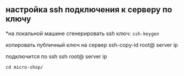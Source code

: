 ## настройка ssh подключения к серверу по ключу ##
*на локальной машине сгенерировать ssh ключ: ```ssh-keygen```


копировать публичный ключ на сервер
ssh-copy-id root@ server ip

подключится по ssh
ssh root@ server ip

```cd micro-shop/```